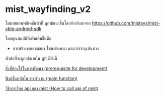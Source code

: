 # mist_wayfinding_v2

โมบายแอพพลิเคชั่นตัวนี้ ถูกพัฒนาขึ้นโดยอ้างอิงมาจาก https://github.com/mistsys/mist-vble-android-sdk

โดยคุณสมบัติที่เพิ่มเติมขึ้นคือ 
  - การสร้างขอบเขตของ โซนตำแหน่ง และการระบุเส้นทาง  
  
หัวข้อที่จะถูกอธิบายใน git มีดังนี้  

[สิ่งที่ต้องใช้ในการพัฒนา (prerequisite for development)](https://github.com/Budsadee-C/mist_wayfinding_v2/wiki/%E0%B8%AA%E0%B8%B4%E0%B9%88%E0%B8%87%E0%B8%97%E0%B8%B5%E0%B9%88%E0%B8%95%E0%B9%89%E0%B8%AD%E0%B8%87%E0%B9%83%E0%B8%8A%E0%B9%89%E0%B9%83%E0%B8%99%E0%B8%81%E0%B8%B2%E0%B8%A3%E0%B8%9E%E0%B8%B1%E0%B8%92%E0%B8%99%E0%B8%B2)

[ฟังก์ชั่นหลักในการทำงาน (main function)](https://github.com/Budsadee-C/mist_wayfinding_v2/wiki/%E0%B8%9F%E0%B8%B1%E0%B8%87%E0%B8%81%E0%B9%8C%E0%B8%8A%E0%B8%B1%E0%B9%88%E0%B8%99%E0%B8%AB%E0%B8%A5%E0%B8%B1%E0%B8%81%E0%B9%83%E0%B8%99%E0%B8%81%E0%B8%B2%E0%B8%A3%E0%B8%97%E0%B8%B3%E0%B8%87%E0%B8%B2%E0%B8%99)

[วิธีการเรียก api ของ mist (How to call api of mist)](https://github.com/Budsadee-C/mist_wayfinding_v2/wiki/%E0%B8%A7%E0%B8%B4%E0%B8%98%E0%B8%B5%E0%B8%81%E0%B8%B2%E0%B8%A3%E0%B9%80%E0%B8%A3%E0%B8%B5%E0%B8%A2%E0%B8%81%E0%B9%83%E0%B8%8A%E0%B9%89-rest-api-%E0%B8%82%E0%B8%AD%E0%B8%87-mist)


  
